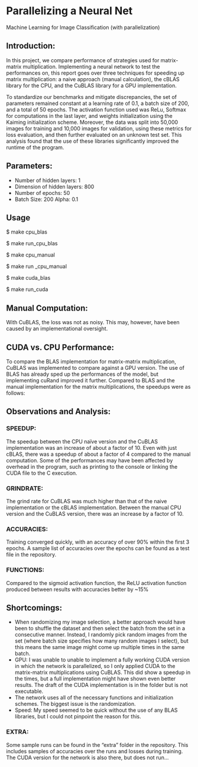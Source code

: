 # Parallelizing a Neural Net
Machine Learning for Image Classification (with parallelization)

## Introduction:
In this project, we compare performance of strategies used for matrix-matrix multiplication.
Implementing a neural network to test the performances on, this report goes over three techniques for
speeding up matrix multiplication: a naive approach (manual calculation), the cBLAS library for the CPU,
and the CuBLAS library for a GPU implementation.

To standardize our benchmarks and mitigate discrepancies, the set of parameters remained constant at a
learning rate of 0.1, a batch size of 200, and a total of 50 epochs. The activation function used was ReLu,
Softmax for computations in the last layer, and weights initialization using the Kaiming initialization
scheme. Moreover, the data was split into 50,000 images for training and 10,000 images for validation,
using these metrics for loss evaluation, and then further evaluated on an unknown test set. This analysis
found that the use of these libraries significantly improved the runtime of the program.

## Parameters:
- Number of hidden layers: 1
- Dimension of hidden layers: 800
- Number of epochs: 50
- Batch Size: 200 Alpha: 0.1

## Usage

\$ make cpu_blas

\$ make run_cpu_blas

\$ make cpu_manual

\$ make run _cpu_manual

\$ make cuda_blas

\$ make run_cuda

## Manual Computation:
With CuBLAS, the loss was not as noisy. This may, however, have been caused by an implementational
oversight.

## CUDA vs. CPU Performance:
To compare the BLAS implementation for matrix-matrix multiplication, CuBLAS was implemented to
compare against a GPU version.
The use of BLAS has already sped up the performances of the model, but implementing cuRand improved
it further. Compared to BLAS and the manual implementation for the matrix multiplications, the speedups
were as follows:

## Observations and Analysis:
### SPEEDUP:
The speedup between the CPU naïve version and the CuBLAS implementation was an increase of about a
factor of 10. Even with just cBLAS, there was a speedup of about a factor of 4 compared to the manual
computation. Some of the performances may have been affected by overhead in the program, such as
printing to the console or linking the CUDA file to the C execution.

### GRINDRATE:
The grind rate for CuBLAS was much higher than that of the naive implementation or the cBLAS
implementation. Between the manual CPU version and the CuBLAS version, there was an increase by a
factor of 10.

### ACCURACIES:
Training converged quickly, with an accuracy of over 90% within the first 3 epochs. A sample list of
accuracies over the epochs can be found as a test file in the repository.

### FUNCTIONS:
Compared to the sigmoid activation function, the ReLU activation function produced between results with
accuracies better by ~15%

## Shortcomings:
- When randomizing my image selection, a better approach would have been to shuffle the dataset
and then select the batch from the set in a consecutive manner. Instead, I randomly pick random
images from the set (where batch size specifies how many random images I select), but this
means the same image might come up multiple times in the same batch.
- GPU: I was unable to unable to implement a fully working CUDA version in which the network
is parallelized, so I only applied CUDA to the matrix-matrix multiplications using CuBLAS. This
did show a speedup in the times, but a full implementation might have shown even better results.
The draft of the CUDA implementation is in the folder but is not executable.
- The network uses all of the necessary functions and initialization schemes. The biggest issue is
the randomization.
- Speed: My speed seemed to be quick without the use of any BLAS libraries, but I could not
pinpoint the reason for this.

### EXTRA: 
Some sample runs can be found in the “extra” folder in the repository. This includes samples of
accuracies over the runs and losses during training. The CUDA version for the network is also there, but
does not run...
